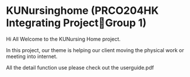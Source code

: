 # KUNursinghome (PRCO204HK Integrating ProjectGroup 1)

Hi All Welcome to the KUNursing Home project. 

In this project, our theme is helping our client moving the physical work or meeting into internet.

All the detail function use please check out the userguide.pdf
